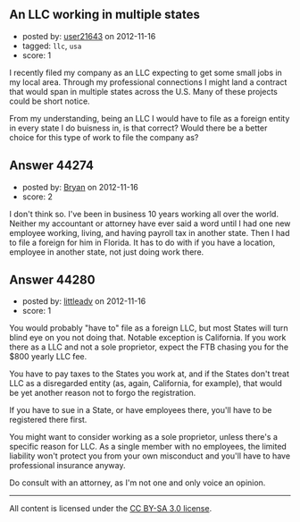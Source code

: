 ## An LLC working in multiple states

- posted by: [user21643](https://stackexchange.com/users/-1/21643-user21643) on 2012-11-16
- tagged: `llc`, `usa`
- score: 1

I recently filed my company as an LLC expecting to get some small jobs in my local area.  Through my professional connections I might land a contract that would span in multiple states across the U.S.  Many of these projects could be short notice.

From my understanding, being an LLC I would have to file as a foreign entity in every state I do buisness in, is that correct?  Would there be a better choice for this type of work to file the company as?




## Answer 44274

- posted by: [Bryan](https://stackexchange.com/users/-1/21645-bryan) on 2012-11-16
- score: 2

I don't think so. I've been in business 10 years working all over the world. Neither my accountant or attorney have ever said a word until I had one new employee working, living, and having payroll tax in another state. Then I had to file a foreign for him in Florida. It has to do with if you have a location, employee in another state, not just doing work there. 


## Answer 44280

- posted by: [littleadv](https://stackexchange.com/users/-1/13808-littleadv) on 2012-11-16
- score: 1

You would probably "have to" file as a foreign LLC, but most States will turn blind eye on you not doing that. Notable exception is California. If you work there as a LLC and not a sole proprietor, expect the FTB chasing you for the $800 yearly LLC fee.

You have to pay taxes to the States you work at, and if the States don't treat LLC as a disregarded entity (as, again, California, for example), that would be yet another reason not to forgo the registration.

If you have to sue in a State, or have employees there, you'll have to be registered there first.

You might want to consider working as a sole proprietor, unless there's a specific reason for LLC. As a single member with no employees, the limited liability won't protect you from your own misconduct and you'll have to have professional insurance anyway.

Do consult with an attorney, as I'm not one and only voice an opinion.



---

All content is licensed under the [CC BY-SA 3.0 license](https://creativecommons.org/licenses/by-sa/3.0/).

